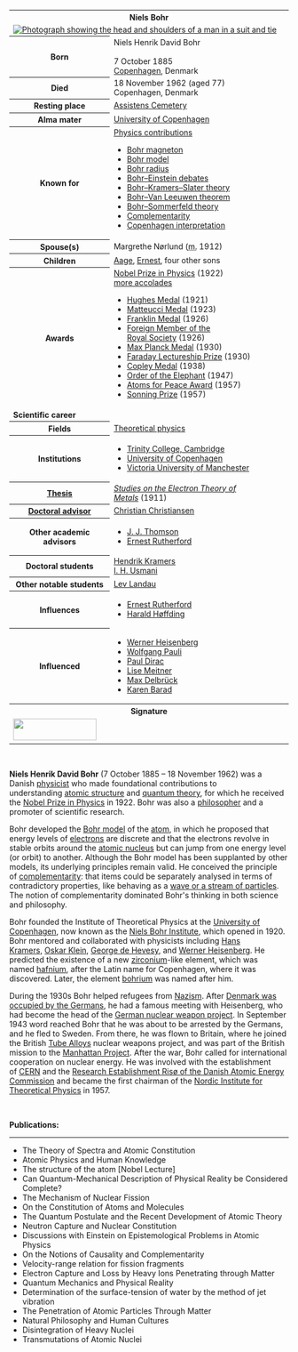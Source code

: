 <table class="infobox biography vcard">
<tbody>
<tr>
<th colspan="2">
<div class="fn">Niels Bohr</div>
</th>
</tr>
<tr>
<td colspan="2"><a class="image" title="Photograph showing the head and shoulders of a man in a suit and tie" href="220px-Niels_Bohr.jpg"><img src="220px-Niels_Bohr.jpg" srcset="220px-Niels_Bohr.jpg" alt="Photograph showing the head and shoulders of a man in a suit and tie" width="220" height="309" data-file-width="1456" data-file-height="2048" /></a></td>
</tr>
<tr>
<th scope="row">Born</th>
<td>
<div class="nickname">Niels Henrik David Bohr</div>
<br />7 October 1885<br />
<div class="birthplace"><a title="Copenhagen" href="https://en.wikipedia.org/wiki/Copenhagen">Copenhagen</a>, Denmark</div>
</td>
</tr>
<tr>
<th scope="row">Died</th>
<td><span class="nowrap">18 November 1962&nbsp;(aged&nbsp;77)</span><br />
<div class="deathplace">Copenhagen, Denmark</div>
</td>
</tr>
<tr>
<th scope="row">Resting place</th>
<td class="label"><a title="Assistens Cemetery (Copenhagen)" href="https://en.wikipedia.org/wiki/Assistens_Cemetery_(Copenhagen)">Assistens Cemetery</a></td>
</tr>
<tr>
<th scope="row">Alma&nbsp;mater</th>
<td><a title="University of Copenhagen" href="https://en.wikipedia.org/wiki/University_of_Copenhagen">University of Copenhagen</a></td>
</tr>
<tr>
<th scope="row">Known&nbsp;for</th>
<td>

<div><span class="nobold"><a href="https://en.wikipedia.org/wiki/Niels_Bohr#Physics">Physics contributions</a></span></div>
</div>
<ul class="mw-collapsible-content">
<li><a title="Bohr magneton" href="https://en.wikipedia.org/wiki/Bohr_magneton">Bohr magneton</a></li>
<li><a title="Bohr model" href="https://en.wikipedia.org/wiki/Bohr_model">Bohr model</a></li>
<li><a title="Bohr radius" href="https://en.wikipedia.org/wiki/Bohr_radius">Bohr radius</a></li>
<li><a title="Bohr&ndash;Einstein debates" href="https://en.wikipedia.org/wiki/Bohr%E2%80%93Einstein_debates">Bohr&ndash;Einstein debates</a></li>
<li><a title="BKS theory" href="https://en.wikipedia.org/wiki/BKS_theory">Bohr&ndash;Kramers&ndash;Slater theory</a></li>
<li><a title="Bohr&ndash;Van Leeuwen theorem" href="https://en.wikipedia.org/wiki/Bohr%E2%80%93Van_Leeuwen_theorem">Bohr&ndash;Van Leeuwen theorem</a></li>
<li><a title="Old quantum theory" href="https://en.wikipedia.org/wiki/Old_quantum_theory">Bohr&ndash;Sommerfeld theory</a></li>
<li><a title="Complementarity (physics)" href="https://en.wikipedia.org/wiki/Complementarity_(physics)">Complementarity</a></li>
<li><a title="Copenhagen interpretation" href="https://en.wikipedia.org/wiki/Copenhagen_interpretation">Copenhagen interpretation</a></li>
</ul>
</div>
</td>
</tr>
<tr>
<th scope="row"><span class="nowrap">Spouse(s)</span></th>
<td>Margrethe N&oslash;rlund (<abbr title="married">m.</abbr>&nbsp;1912)</td>
</tr>
<tr>
<th scope="row">Children</th>
<td><a title="Aage Bohr" href="https://en.wikipedia.org/wiki/Aage_Bohr">Aage</a>,&nbsp;<a title="Ernest Bohr" href="https://en.wikipedia.org/wiki/Ernest_Bohr">Ernest</a>, four other sons</td>
</tr>
<tr>
<th scope="row">Awards</th>
<td><span class="nowrap"><a title="Nobel Prize in Physics" href="https://en.wikipedia.org/wiki/Nobel_Prize_in_Physics">Nobel Prize in Physics</a>&nbsp;(1922)</span>

<div><span class="nobold"><a href="https://en.wikipedia.org/wiki/Niels_Bohr#Accolades">more accolades</a></span></div>
</div>
<ul class="mw-collapsible-content">
<li><a title="Hughes Medal" href="https://en.wikipedia.org/wiki/Hughes_Medal">Hughes Medal</a>&nbsp;(1921)</li>
<li><a title="Matteucci Medal" href="https://en.wikipedia.org/wiki/Matteucci_Medal">Matteucci Medal</a>&nbsp;(1923)</li>
<li><a title="Franklin Medal" href="https://en.wikipedia.org/wiki/Franklin_Medal">Franklin Medal</a>&nbsp;(1926)</li>
<li><a title="Royal Society" href="https://en.wikipedia.org/wiki/Royal_Society">Foreign Member of the Royal&nbsp;Society</a>&nbsp;(1926)</li>
<li><a title="Max Planck Medal" href="https://en.wikipedia.org/wiki/Max_Planck_Medal">Max Planck Medal</a>&nbsp;(1930)</li>
<li><a title="Faraday Lectureship Prize" href="https://en.wikipedia.org/wiki/Faraday_Lectureship_Prize">Faraday Lectureship Prize</a>&nbsp;(1930)</li>
<li><a title="Copley Medal" href="https://en.wikipedia.org/wiki/Copley_Medal">Copley Medal</a>&nbsp;(1938)</li>
<li><a title="Order of the Elephant" href="https://en.wikipedia.org/wiki/Order_of_the_Elephant">Order of the&nbsp;Elephant</a>&nbsp;(1947)</li>
<li><a title="Atoms for Peace Award" href="https://en.wikipedia.org/wiki/Atoms_for_Peace_Award">Atoms for Peace Award</a>&nbsp;(1957)</li>
<li><a title="Sonning Prize" href="https://en.wikipedia.org/wiki/Sonning_Prize">Sonning Prize</a>&nbsp;(1957)</li>
</ul>
</div>
</td>
</tr>
<tr>
<td colspan="2"><strong>Scientific career</strong></td>
</tr>
<tr>
<th scope="row">Fields</th>
<td class="category"><a title="Theoretical physics" href="https://en.wikipedia.org/wiki/Theoretical_physics">Theoretical physics</a></td>
</tr>
<tr>
<th scope="row">Institutions</th>
<td>
<div class="plainlist">
<ul>
<li><a title="Trinity College, Cambridge" href="https://en.wikipedia.org/wiki/Trinity_College,_Cambridge">Trinity College, Cambridge</a></li>
<li><a title="University of Copenhagen" href="https://en.wikipedia.org/wiki/University_of_Copenhagen">University of Copenhagen</a></li>
<li><a title="Victoria University of Manchester" href="https://en.wikipedia.org/wiki/Victoria_University_of_Manchester">Victoria University of Manchester</a></li>
</ul>
</div>
</td>
</tr>
<tr>
<th scope="row"><a title="Thesis" href="https://en.wikipedia.org/wiki/Thesis">Thesis</a></th>
<td><a class="external text" href="https://doi.org/10.1016/S1876-0503(08)70015-X" rel="nofollow"><em>Studies on the Electron Theory of Metals</em></a>&nbsp;(1911)</td>
</tr>
<tr>
<th scope="row"><a title="Doctoral advisor" href="https://en.wikipedia.org/wiki/Doctoral_advisor">Doctoral advisor</a></th>
<td><a title="Christian Christiansen" href="https://en.wikipedia.org/wiki/Christian_Christiansen">Christian Christiansen</a></td>
</tr>
<tr>
<th scope="row">Other&nbsp;academic advisors</th>
<td>
<div class="plainlist">
<ul>
<li><a title="J. J. Thomson" href="https://en.wikipedia.org/wiki/J._J._Thomson">J. J. Thomson</a></li>
<li><a title="Ernest Rutherford" href="https://en.wikipedia.org/wiki/Ernest_Rutherford">Ernest Rutherford</a></li>
</ul>
</div>
</td>
</tr>
<tr>
<th scope="row">Doctoral students</th>
<td><a class="mw-redirect" title="Hendrik Kramers" href="https://en.wikipedia.org/wiki/Hendrik_Kramers">Hendrik Kramers</a><br /><a title="Ishrat Hussain Usmani" href="https://en.wikipedia.org/wiki/Ishrat_Hussain_Usmani">I. H. Usmani</a></td>
</tr>
<tr>
<th scope="row">Other&nbsp;notable students</th>
<td><a title="Lev Landau" href="https://en.wikipedia.org/wiki/Lev_Landau">Lev Landau</a></td>
</tr>
<tr>
<th scope="row">Influences</th>
<td>
<div class="plainlist">
<ul>
<li><a title="Ernest Rutherford" href="https://en.wikipedia.org/wiki/Ernest_Rutherford">Ernest Rutherford</a></li>
<li><a title="Harald H&oslash;ffding" href="https://en.wikipedia.org/wiki/Harald_H%C3%B8ffding">Harald H&oslash;ffding</a></li>
</ul>
</div>
</td>
</tr>
<tr>
<th scope="row">Influenced</th>
<td>
<div class="plainlist">
<ul>
<li><a title="Werner Heisenberg" href="https://en.wikipedia.org/wiki/Werner_Heisenberg">Werner Heisenberg</a></li>
<li><a title="Wolfgang Pauli" href="https://en.wikipedia.org/wiki/Wolfgang_Pauli">Wolfgang Pauli</a></li>
<li><a title="Paul Dirac" href="https://en.wikipedia.org/wiki/Paul_Dirac">Paul Dirac</a></li>
<li><a title="Lise Meitner" href="https://en.wikipedia.org/wiki/Lise_Meitner">Lise Meitner</a></li>
<li><a title="Max Delbr&uuml;ck" href="https://en.wikipedia.org/wiki/Max_Delbr%C3%BCck">Max Delbr&uuml;ck</a></li>
<li><a title="Karen Barad" href="https://en.wikipedia.org/wiki/Karen_Barad">Karen Barad</a></li>
</ul>
</div>
</td>
</tr>
<tr>
<th colspan="2">Signature</th>
</tr>
<tr>
<td colspan="2"><a class="image" href="150px-Niels_Bohr_Signature.svg.png"><img src="150px-Niels_Bohr_Signature.svg.png" srcset="150px-Niels_Bohr_Signature.svg.png" alt="" width="150" height="39" data-file-width="107" data-file-height="28" /></a></td>
</tr>
</tbody>
</table>
</br>

<p><strong>Niels Henrik David Bohr</strong>&nbsp;(7 October 1885&nbsp;&ndash; 18 November 1962) was a Danish&nbsp;<a title="Physicist" href="https://en.wikipedia.org/wiki/Physicist">physicist</a>&nbsp;who made foundational contributions to understanding&nbsp;<a class="mw-redirect" title="Atomic structure" href="https://en.wikipedia.org/wiki/Atomic_structure">atomic structure</a>&nbsp;and&nbsp;<a title="Old quantum theory" href="https://en.wikipedia.org/wiki/Old_quantum_theory">quantum theory</a>, for which he received the&nbsp;<a title="Nobel Prize in Physics" href="https://en.wikipedia.org/wiki/Nobel_Prize_in_Physics">Nobel Prize in Physics</a>&nbsp;in 1922. Bohr was also a&nbsp;<a title="Philosopher" href="https://en.wikipedia.org/wiki/Philosopher">philosopher</a>&nbsp;and a promoter of scientific research.</p>
<p>Bohr developed the&nbsp;<a title="Bohr model" href="https://en.wikipedia.org/wiki/Bohr_model">Bohr model</a>&nbsp;of the&nbsp;<a title="Atom" href="https://en.wikipedia.org/wiki/Atom">atom</a>, in which he proposed that energy levels of&nbsp;<a title="Electron" href="https://en.wikipedia.org/wiki/Electron">electrons</a>&nbsp;are discrete and that the electrons revolve in stable orbits around the&nbsp;<a title="Atomic nucleus" href="https://en.wikipedia.org/wiki/Atomic_nucleus">atomic nucleus</a>&nbsp;but can jump from one energy level (or orbit) to another. Although the Bohr model has been supplanted by other models, its underlying principles remain valid. He conceived the principle of&nbsp;<a title="Complementarity (physics)" href="https://en.wikipedia.org/wiki/Complementarity_(physics)">complementarity</a>: that items could be separately analysed in terms of contradictory properties, like behaving as a&nbsp;<a title="Wave&ndash;particle duality" href="https://en.wikipedia.org/wiki/Wave%E2%80%93particle_duality">wave or a stream of particles</a>. The notion of complementarity dominated Bohr's thinking in both science and philosophy.</p>
<p>Bohr founded the Institute of Theoretical Physics at the&nbsp;<a title="University of Copenhagen" href="https://en.wikipedia.org/wiki/University_of_Copenhagen">University of Copenhagen</a>, now known as the&nbsp;<a title="Niels Bohr Institute" href="https://en.wikipedia.org/wiki/Niels_Bohr_Institute">Niels Bohr Institute</a>, which opened in 1920. Bohr mentored and collaborated with physicists including&nbsp;<a title="Hans Kramers" href="https://en.wikipedia.org/wiki/Hans_Kramers">Hans Kramers</a>,&nbsp;<a title="Oskar Klein" href="https://en.wikipedia.org/wiki/Oskar_Klein">Oskar Klein</a>,&nbsp;<a title="George de Hevesy" href="https://en.wikipedia.org/wiki/George_de_Hevesy">George de Hevesy</a>, and&nbsp;<a title="Werner Heisenberg" href="https://en.wikipedia.org/wiki/Werner_Heisenberg">Werner Heisenberg</a>. He predicted the existence of a new&nbsp;<a title="Zirconium" href="https://en.wikipedia.org/wiki/Zirconium">zirconium</a>-like element, which was named&nbsp;<a title="Hafnium" href="https://en.wikipedia.org/wiki/Hafnium">hafnium</a>, after the Latin name for Copenhagen, where it was discovered. Later, the element&nbsp;<a title="Bohrium" href="https://en.wikipedia.org/wiki/Bohrium">bohrium</a>&nbsp;was named after him.</p>
<p>During the 1930s Bohr helped refugees from&nbsp;<a title="Nazism" href="https://en.wikipedia.org/wiki/Nazism">Nazism</a>. After&nbsp;<a title="German invasion of Denmark (1940)" href="https://en.wikipedia.org/wiki/German_invasion_of_Denmark_(1940)">Denmark was occupied by the Germans</a>, he had a famous meeting with Heisenberg, who had become the head of the&nbsp;<a class="mw-redirect" title="German nuclear weapon project" href="https://en.wikipedia.org/wiki/German_nuclear_weapon_project">German nuclear weapon project</a>. In September 1943 word reached Bohr that he was about to be arrested by the Germans, and he fled to Sweden. From there, he was flown to Britain, where he joined the British&nbsp;<a title="Tube Alloys" href="https://en.wikipedia.org/wiki/Tube_Alloys">Tube Alloys</a>&nbsp;nuclear weapons project, and was part of the British mission to the&nbsp;<a title="Manhattan Project" href="https://en.wikipedia.org/wiki/Manhattan_Project">Manhattan Project</a>. After the war, Bohr called for international cooperation on nuclear energy. He was involved with the establishment of&nbsp;<a title="CERN" href="https://en.wikipedia.org/wiki/CERN">CERN</a>&nbsp;and the&nbsp;<a title="Ris&oslash; DTU National Laboratory for Sustainable Energy" href="https://en.wikipedia.org/wiki/Ris%C3%B8_DTU_National_Laboratory_for_Sustainable_Energy">Research Establishment Ris&oslash; of the Danish Atomic Energy Commission</a>&nbsp;and became the first chairman of the&nbsp;<a title="Nordic Institute for Theoretical Physics" href="https://en.wikipedia.org/wiki/Nordic_Institute_for_Theoretical_Physics">Nordic Institute for Theoretical Physics</a>&nbsp;in 1957.</p>



</br>
<p><strong> Publications: </strong></p>
<hr>
<ul>


 <li><a target="_blank" href="https://github.com/manjunath5496/Niels-Bohr-Publications/blob/master/tst(13).pdf" style="text-decoration:none;">The Theory of Spectra and Atomic Constitution</a></li>
                            
 <li><a target="_blank" href="https://github.com/manjunath5496/Niels-Bohr-Publications/blob/master/tst(14).pdf" style="text-decoration:none;">Atomic Physics and Human Knowledge</a></li>
 <li><a target="_blank" href="https://github.com/manjunath5496/Niels-Bohr-Publications/blob/master/tst(213).pdf" style="text-decoration:none;">The structure of the atom [Nobel Lecture]</a></li>   
  
 <li><a target="_blank" href="https://github.com/manjunath5496/Niels-Bohr-Publications/blob/main/b(1).pdf" style="text-decoration:none;">Can Quantum-Mechanical Description of Physical Reality be Considered Complete?</a></li>

 <li><a target="_blank" href="https://github.com/manjunath5496/Niels-Bohr-Publications/blob/main/b(2).pdf" style="text-decoration:none;">The Mechanism of Nuclear Fission</a></li>

<li><a target="_blank" href="https://github.com/manjunath5496/Niels-Bohr-Publications/blob/main/b(3).pdf" style="text-decoration:none;">On the Constitution of Atoms and Molecules</a></li>
 <li><a target="_blank" href="https://github.com/manjunath5496/Niels-Bohr-Publications/blob/main/b(4).pdf" style="text-decoration:none;">The Quantum Postulate and the Recent Development of Atomic Theory</a></li>                              
<li><a target="_blank" href="https://github.com/manjunath5496/Niels-Bohr-Publications/blob/main/b(5).pdf" style="text-decoration:none;">Neutron Capture and Nuclear Constitution</a></li>
<li><a target="_blank" href="https://github.com/manjunath5496/Niels-Bohr-Publications/blob/main/b(6).pdf" style="text-decoration:none;">Discussions with Einstein
on Epistemological Problems in Atomic Physics</a></li>
 <li><a target="_blank" href="https://github.com/manjunath5496/Niels-Bohr-Publications/blob/main/b(7).pdf" style="text-decoration:none;">On the Notions of Causality and Complementarity</a></li>

 <li><a target="_blank" href="https://github.com/manjunath5496/Niels-Bohr-Publications/blob/main/b(8).pdf" style="text-decoration:none;"> Velocity-range relation for fission fragments </a></li>
   <li><a target="_blank" href="https://github.com/manjunath5496/Niels-Bohr-Publications/blob/main/b(9).pdf" style="text-decoration:none;">Electron Capture and Loss by Heavy Ions Penetrating through Matter</a></li>
  
   
 <li><a target="_blank" href="https://github.com/manjunath5496/Niels-Bohr-Publications/blob/main/b(10).pdf" style="text-decoration:none;">Quantum Mechanics and Physical Reality</a></li>                              
<li><a target="_blank" href="https://github.com/manjunath5496/Niels-Bohr-Publications/blob/main/b(11).pdf" style="text-decoration:none;">Determination of the surface-tension of water by the method of jet vibration</a></li>
<li><a target="_blank" href="https://github.com/manjunath5496/Niels-Bohr-Publications/blob/main/b(12).pdf" style="text-decoration:none;">The Penetration of Atomic Particles Through Matter</a></li>
<li><a target="_blank" href="https://github.com/manjunath5496/Niels-Bohr-Publications/blob/main/b(13).pdf" style="text-decoration:none;">Natural Philosophy and Human Cultures</a></li>

<li><a target="_blank" href="https://github.com/manjunath5496/Niels-Bohr-Publications/blob/main/b(14).pdf" style="text-decoration:none;">Disintegration of Heavy Nuclei</a></li>
                              
<li><a target="_blank" href="https://github.com/manjunath5496/Niels-Bohr-Publications/blob/main/b(15).pdf" style="text-decoration:none;">Transmutations of Atomic Nuclei</a></li>
                         
</ul>

</br>
